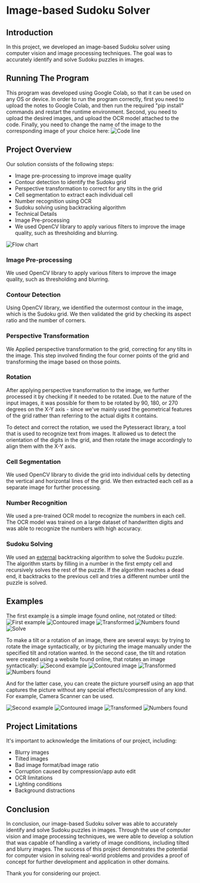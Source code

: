 # Image-based Sudoku Solver
## Introduction
In this project, we developed an image-based Sudoku solver using computer vision and image processing techniques. The goal was to accurately identify and solve Sudoku puzzles in images.

## Running The Program
This program was developed using Google Colab, so that it can be used on any OS or device. In order to run the program correctly, first you need to upload the notes to Google Colab, and then run the required "pip install" commands and restart the runtime environment. Second, you need to upload the desired images, and upload the OCR model attached to the code. Finally, you need to change the name of the image to the corresponding image of your choice here:
![Code line](.\images\CodeLine.png)

## Project Overview
Our solution consists of the following steps:

* Image pre-processing to improve image quality
* Contour detection to identify the Sudoku grid
* Perspective transformation to correct for any tilts in the grid
* Cell segmentation to extract each individual cell
* Number recognition using OCR
* Sudoku solving using backtracking algorithm
* Technical Details
* Image Pre-processing
* We used OpenCV library to apply various filters to improve the image quality, such as thresholding and blurring.

![Flow chart](.\images\Flowchart.png)

### Image Pre-processing
We used OpenCV library to apply various filters to improve the image quality, such as thresholding and blurring.

### Contour Detection
Using OpenCV library, we identified the outermost contour in the image, which is the Sudoku grid. We then validated the grid by checking its aspect ratio and the number of corners.

### Perspective Transformation
We Applied perspective transformation to the grid, correcting for any tilts in the image. This step involved finding the four corner points of the grid and transforming the image based on those points.

### Rotation
After applying perspective transformation to the image, we further processed it by checking if it needed to be rotated. Due to the nature of the input images, it was possible for them to be rotated by 90, 180, or 270 degrees on the X-Y axis - since we've mainly used the geometrical features of the grid rather than referring to the actual digits it contains.

To detect and correct the rotation, we used the Pytesseract library, a tool that is used to recognize text from images. It allowed us to detect the orientation of the digits in the grid, and then rotate the image accordingly to align them with the X-Y axis.

### Cell Segmentation
We used OpenCV library to divide the grid into individual cells by detecting the vertical and horizontal lines of the grid. We then extracted each cell as a separate image for further processing.

### Number Recognition
We used a pre-trained OCR model to recognize the numbers in each cell. The OCR model was trained on a large dataset of handwritten digits and was able to recognize the numbers with high accuracy.

### Sudoku Solving
We used an [external](https://github.com/Lakshmi1212/Sudoku_Solver_LP/blob/main/Solver_LP.ipynb) backtracking algorithm to solve the Sudoku puzzle. The algorithm starts by filling in a number in the first empty cell and recursively solves the rest of the puzzle. If the algorithm reaches a dead end, it backtracks to the previous cell and tries a different number until the puzzle is solved.

## Examples
The first example is a simple image found online, not rotated or tilted:
 ![First example](.\images\sudoku-not_rotated_3.jpeg)
 ![Contoured image](.\images\sudoku-not_rotated_3_contours.jpeg)
 ![Transformed](.\images\sudoku-not_rotated_3_transformed.jpeg)
 ![Numbers found](.\images\sudoku-not_rotated_3_numbers.jpeg)
 ![Solve](.\images\sudoku-not_rotated_3_sol.jpeg)

To make a tilt or a rotation of an image, there are several ways: by trying to rotate the image syntactically, or by picturing the image manually under the specified tilt and rotation wanted. In the second case, the tilt and rotation were created using a website found online, that rotates an image syntactically:
 ![Second example](.\images\sudoku-rotated180.png)
 ![Contoured image](.\images\sudoku-rotated180_con.png)
 ![Transformed](.\images\sudoku-rotated180_transformed.png)
 ![Numbers found](.\images\sudoku-rotated180_num.png)

And for the latter case, you can create the picture yourself using an app that captures the picture without any special effects/compression of any kind. For example, Camera Scanner can be used. 

 ![Second example](.\images\Right_Side.jpg)
 ![Contoured image](.\images\Right_Side_con.jpg)
 ![Transformed](.\images\Right_Side_transformed.jpg)
 ![Numbers found](.\images\Right_Side_num.jpg)


## Project Limitations
It's important to acknowledge the limitations of our project, including:

* Blurry images
* Tilted images
* Bad image format/bad image ratio
* Corruption caused by compression/app auto edit
* OCR limitations
* Lighting conditions
* Background distractions
## Conclusion
In conclusion, our image-based Sudoku solver was able to accurately identify and solve Sudoku puzzles in images. Through the use of computer vision and image processing techniques, we were able to develop a solution that was capable of handling a variety of image conditions, including tilted and blurry images. The success of this project demonstrates the potential for computer vision in solving real-world problems and provides a proof of concept for further development and application in other domains.

Thank you for considering our project.